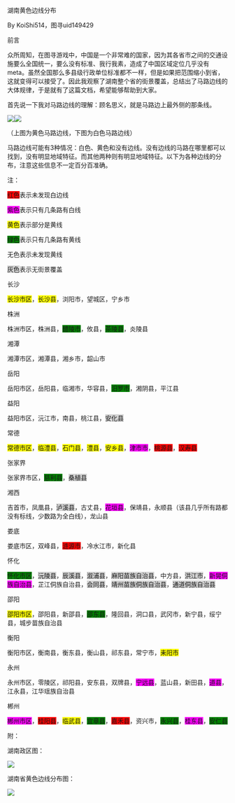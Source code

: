 湖南黄色边线分布

By KoiShi514，图寻uid149429

前言

众所周知，在图寻游戏中，中国是一个非常难的国家，因为其各省市之间的交通设施要么全国统一，要么没有标准、我行我素，造成了中国区域定位几乎没有meta。虽然全国那么多县级行政单位标准都不一样，但是如果把范围缩小到省，这就变得可以接受了。因此我观察了湖南整个省的街景覆盖，总结出了马路边线的大体规律，于是就有了这篇文档，希望能够帮助到大家。

首先说一下我对马路边线的理解：顾名思义，就是马路边上最外侧的那条线。

![](https://cdn.nlark.com/yuque/0/2023/png/35193536/1698927949919-e8445ce9-2d1e-4d49-92cd-1b64a789e7e8.png)![](https://cdn.nlark.com/yuque/0/2023/png/35193536/1698927950447-bbe88096-9f54-448c-bf6b-fc01eb0b481f.png)

（上图为黄色马路边线，下图为白色马路边线）

马路边线可能有3种情况：白色、黄色和没有边线。没有边线的马路在哪里都可以找到，没有明显地域特征。而其他两种则有明显地域特征。以下为各种边线的分布，注意这些信息不一定百分百准确。

注：

<font style="background-color:red;">红色</font>表示未发现白边线

<font style="background-color:magenta;">紫色</font>表示只有几条路有白线

<font style="background-color:yellow;">黄色</font>表示部分是黄线

<font style="background-color:green;">绿色</font>表示只有几条路有黄线

无色表示未发现黄线

<font style="background-color:lightgray;">灰色</font>表示无街景覆盖

长沙

<font style="background-color:yellow;">长沙市区</font>，<font style="background-color:yellow;">长沙县</font>，浏阳市，望城区，宁乡市

株洲

株洲市区，株洲县，<font style="background-color:green;">醴陵市</font>，攸县，<font style="background-color:green;">茶陵县</font>，炎陵县

湘潭

湘潭市区，湘潭县，湘乡市，韶山市

岳阳

岳阳市区，岳阳县，临湘市，华容县，<font style="background-color:green;">汨罗市</font>，湘阴县，平江县

益阳

益阳市区，沅江市，南县，桃江县，<font style="background-color:lightgray;">安化县</font>

常德

<font style="background-color:yellow;">常德市区</font>，<font style="background-color:yellow;">临澧县</font>，<font style="background-color:yellow;">石门县</font>，<font style="background-color:yellow;">澧县</font>，<font style="background-color:yellow;">安乡县</font>，<font style="background-color:magenta;">津市市</font>，<font style="background-color:red;">桃源县</font>，<font style="background-color:red;">汉寿县</font>

张家界

张家界市区，<font style="background-color:green;">慈利县</font>，<font style="background-color:lightgray;">桑植县</font>

湘西

吉首市，凤凰县，<font style="background-color:lightgray;">泸溪县</font>，古丈县，<font style="background-color:magenta;">花垣县</font>，保靖县，永顺县（该县几乎所有路都没有标线，少数路为全白线），龙山县

娄底

娄底市区，双峰县，<font style="background-color:red;">涟源市</font>，冷水江市，新化县

怀化

<font style="background-color:green;">怀化市区</font>，<font style="background-color:lightgray;">沅陵县</font>，<font style="background-color:lightgray;">辰溪县</font>，<font style="background-color:lightgray;">溆浦县</font>，<font style="background-color:lightgray;">麻阳苗族自治县</font>，中方县，<font style="background-color:lightgray;">洪江市</font>，<font style="background-color:magenta;">新晃侗族自治县</font>，芷江侗族自治县，<font style="background-color:lightgray;">会同县</font>，<font style="background-color:lightgray;">靖州苗族侗族自治县</font>，<font style="background-color:lightgray;">通道侗族自治县</font>

邵阳

<font style="background-color:yellow;">邵阳市区</font>，邵阳县，新邵县，<font style="background-color:green;">邵东县</font>，隆回县，洞口县，武冈市，新宁县，绥宁县，城步苗族自治县

衡阳

衡阳市区，衡南县，衡东县，衡山县，祁东县，常宁市，<font style="background-color:yellow;">耒阳市</font>

永州

永州市区，零陵区，祁阳县，安东县，双牌县，<font style="background-color:magenta;">宁远县</font>，蓝山县，新田县，<font style="background-color:magenta;">道县</font>，江永县，江华瑶族自治县

郴州

<font style="background-color:magenta;">郴州市区</font>，<font style="background-color:red;">桂阳县</font>，<font style="background-color:yellow;">临武县</font>，<font style="background-color:green;">宜章县</font>，<font style="background-color:red;">嘉禾县</font>，资兴市，<font style="background-color:green;">永兴县</font>，<font style="background-color:magenta;">桂东县</font>，<font style="background-color:green;">安仁县</font>



附：

湖南政区图：

![](https://cdn.nlark.com/yuque/0/2023/jpeg/35193536/1698927951079-b6379802-64b2-4762-a337-2a193f4dfe89.jpeg)











湖南省黄色边线分布图：

![](https://cdn.nlark.com/yuque/0/2023/png/35193536/1698927951574-9b2e7a12-4d8b-4595-8949-4df49ea1d006.png)

